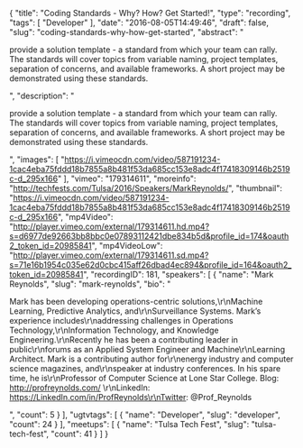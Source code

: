 {
  "title": "Coding Standards - Why? How? Get Started!",
  "type": "recording",
  "tags": [
    "Developer"
  ],
  "date": "2016-08-05T14:49:46",
  "draft": false,
  "slug": "coding-standards-why-how-get-started",
  "abstract": "<p>provide a solution template - a standard from which your team can rally. The standards will cover topics from variable naming, project templates, separation of concerns, and available frameworks. A short project may be demonstrated using these standards.</p>",
  "description": "<p>provide a solution template - a standard from which your team can rally. The standards will cover topics from variable naming, project templates, separation of concerns, and available frameworks. A short project may be demonstrated using these standards.</p>",
  "images": [
    "https://i.vimeocdn.com/video/587191234-1cac4eba75fddd18b7855a8b481f53da685cc153e8adc4f17418309146b2519c-d_295x166"
  ],
  "vimeo": "179314611",
  "moreinfo": "http://techfests.com/Tulsa/2016/Speakers/MarkReynolds/",
  "thumbnail": "https://i.vimeocdn.com/video/587191234-1cac4eba75fddd18b7855a8b481f53da685cc153e8adc4f17418309146b2519c-d_295x166",
  "mp4Video": "http://player.vimeo.com/external/179314611.hd.mp4?s=d6977de92663bb8bbc0e07893112421dbe834b5d&profile_id=174&oauth2_token_id=20985841",
  "mp4VideoLow": "http://player.vimeo.com/external/179314611.sd.mp4?s=71e16b1954c035e62d0cbc415aff26dbad4ec894&profile_id=164&oauth2_token_id=20985841",
  "recordingID": 181,
  "speakers": [
    {
      "name": "Mark Reynolds",
      "slug": "mark-reynolds",
      "bio": "<p>Mark has been developing operations-centric solutions,\r\nMachine Learning, Predictive Analytics, and\r\nSurveillance Systems. Mark’s experience includes\r\naddressing challenges in Operations Technology,\r\nInformation Technology, and Knowledge Engineering.\r\nRecently he has been a contributing leader in public\r\nforums as an Applied System Engineer and Machine\r\nLearning Architect. Mark is a contributing author for\r\nenergy industry and computer science magazines, and\r\nspeaker at industry conferences. In his spare time, he is\r\nProfessor of Computer Science at Lone Star College. Blog: http://profreynolds.com/ \r\nLinkedIn: https://LinkedIn.com/in/ProfReynolds\r\nTwitter: @Prof_Reynolds</p>",
      "count": 5
    }
  ],
  "ugtvtags": [
    {
      "name": "Developer",
      "slug": "developer",
      "count": 24
    }
  ],
  "meetups": [
    {
      "name": "Tulsa Tech Fest",
      "slug": "tulsa-tech-fest",
      "count": 41
    }
  ]
}